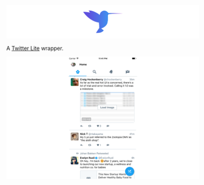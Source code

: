 <div style="center">
  <img src="https://raw.githubusercontent.com/3lvis/Colibri/master/GitHub/cover3.png" />
</div>

A [Twitter Lite](https://blog.twitter.com/2017/introducing-twitter-lite) wrapper.

<div style="center">
  <img src="https://raw.githubusercontent.com/3lvis/Colibri/master/GitHub/app2.png" />
</div>
